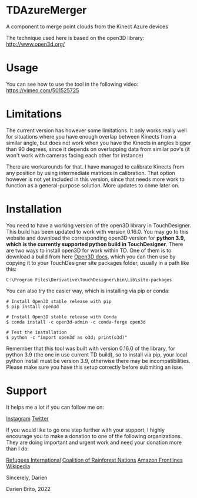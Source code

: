 # TDAzureMerger
 A component to merge point clouds from the Kinect Azure devices

The technique used here is based on the open3D library: http://www.open3d.org/

# Usage

You can see how to use the tool in the following video:
https://vimeo.com/501525725

# Limitations

The current version has however some limitations. It only works really well for situations where you have enough overlap between Kinects from a similar angle, but does not work when you have the Kinects in angles bigger than 90 degrees, since it depends on overlapping data from similar pov's (it won't work with cameras facing each other for instance)

There are workarounds for that. I have managed to calibrate Kinects from any position by using intermediate matrices in calibration. That option however is not yet included in this version, since that needs more work to function as a general-purpose solution. More updates to come later on.

# Installation

You need to have a working version of the open3D library in TouchDesigner. This build has been updated to work with version 0.16.0. You may go to this website and download the corresponding open3D version for **python 3.9, which is the currently supported python build in TouchDesigner**. There are two ways to install open3D for work within TD. One of them is to download a build from here [Open3D docs](http://www.open3d.org/docs/release/getting_started.html), which you can then use by copying it to your TouchDesigner site packages folder, usually in a path like this:

```
C:\Program Files\Derivative\TouchDesigner\bin\Lib\site-packages
```

You can also try the easier way, which is installing via pip or conda:

```
# Install Open3D stable release with pip
$ pip install open3d

# Install Open3D stable release with Conda
$ conda install -c open3d-admin -c conda-forge open3d

# Test the installation
$ python -c "import open3d as o3d; print(o3d)"
```

Remember that this tool was built with version 0.16.0 of the library, for python 3.9 (the one in use current TD build), so to install via pip, your local python install must be version 3.9, otherwise there may be incompatibilities. Please make sure you have this setup correctly before submiting an isse.

# Support

It helps me a lot if you can follow me on:

[Instagram](https://www.instagram.com/darien.brito/)
[Twitter](https://twitter.com/DarienBrito)

If you would like to go one step further with your support, I highly encourage you to make a donation to one of the following organizations. They are doing important and urgent work and need your donation more than I do:

[Refugees International](https://www.refugeesinternational.org/)
[Coalition of Rainforest Nations](https://www.rainforestcoalition.org/)
[Amazon Frontlines](https://amazonfrontlines.org/)
[Wikipedia](https://donate.wikimedia.org/w/index.php?title=Special:LandingPage&country=NL&uselang=en&utm_medium=spontaneous&utm_source=fr-redir&utm_campaign=spontaneous)

Sincerely,
Darien

Darien Brito, 2022
